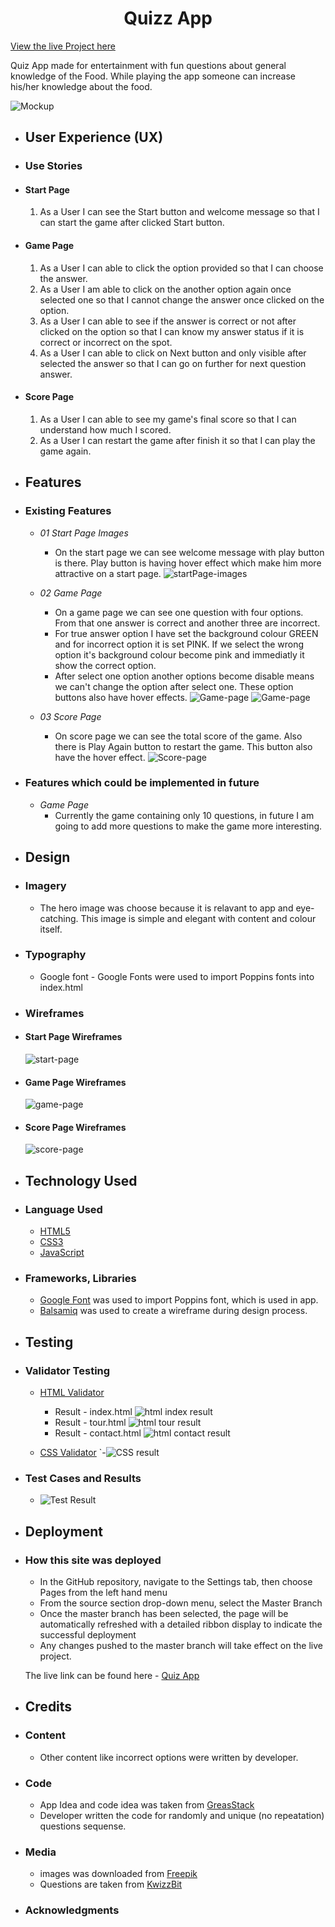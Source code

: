 <h1 align="center">Quizz App</h1>

[View the live Project here](https://jyotihambir-bc.github.io/Quiz-Game/)

Quiz App made for entertainment with fun questions about general knowledge of the Food. While playing the app someone can increase his/her knowledge about the food.

![Mockup](assets/documents/mockup/mockup.PNG)

  - ## User Experience (UX)
  
  - ### Use Stories
  - #### Start Page
    1. As a User I can see the Start button and welcome message so that I can start the game after clicked Start button.

  - #### Game Page
    1. As a User I can able to click the option provided so that I can choose the answer.
    2. As a User I am able to click on the another option again once selected one so that I cannot change the answer once clicked on the option.
    3. As a User I can able to see if the answer is correct or not after clicked on the option so that I can know my answer status if it is correct or incorrect on the spot.
    4. As a User I can able to click on Next button and only visible after selected the answer so that I can go on further for next question answer.
    

  - #### Score Page
    1. As a User I can able to see my game's final score so that I can understand how much I scored.
    2. As a User I can restart the game after finish it so that I can play the game again.

  - ## Features

  - ### Existing Features
   
    - _01 Start Page Images_ 
      -  On the start page we can see welcome message with play button is there. Play button is having hover effect which make him more attractive on a start page.
        ![startPage-images](assets/documents/game-pages-images/start-page-img.PNG)


    - _02 Game Page_ 
      - On a game page we can see one question with four options. From that one answer is correct and another three are incorrect.
      - For true answer option I have set the background colour GREEN and for incorrect option it is set PINK. If we select the wrong option it's background colour become pink and immediatly it show the correct option.
      - After select one option another options become disable means we can't change the option after select one. These option buttons also have hover effects. 
        ![Game-page](assets/documents/game-pages-images/game-page-img.PNG)
        ![Game-page](assets/documents/game-pages-images/game-page-img2.PNG)


    - _03 Score Page_ 
      - On score page we can see the total score of the game. Also there is Play Again button to restart the game. This button also have the hover effect.
         ![Score-page](assets/documents/game-pages-images/score-page-img.PNG)
      
   

  - ### Features which could be implemented in future
    - _Game Page_
      - Currently the game containing only 10 questions, in future I am going to add more questions to make the game more interesting.


  - ## Design
  
  - ### Imagery
    - The hero image was choose because it is relavant to app and eye-catching. This image is simple and elegant with content and colour itself.
    

  - ### Typography
      - Google font - Google Fonts were used to import Poppins fonts into index.html

  - ### Wireframes
     
   - #### Start Page Wireframes

        ![start-page](assets/documents/wireframe/start-page.PNG)

   - #### Game Page Wireframes
        ![game-page](assets/documents/wireframe/game-page.PNG)

   - #### Score Page Wireframes
        ![score-page](assets/documents/wireframe/score-page.PNG)
  
  
  - ## Technology Used

  - ### Language Used
    - [HTML5](https://en.wikipedia.org/wiki/HTML5)
    - [CSS3](https://en.wikipedia.org/wiki/CSS)
    - [JavaScript](https://simple.wikipedia.org/wiki/JavaScript)

  - ### Frameworks, Libraries
    - [Google Font](https://fonts.google.com/) was used to import Poppins font, which is used in app.
    - [Balsamiq](https://balsamiq.com/) was used to create a wireframe during design process.
  
  - ## Testing

  - ### Validator Testing

    - [HTML Validator]()
        - Result - index.html
        ![html index result]()
        - Result - tour.html
        ![html tour result]()
        - Result - contact.html
        ![html contact result]()


    - [CSS Validator]()
       `-![CSS result]()

  - ### Test Cases and Results
    - ![Test Result]()

  - ## Deployment

  - ### How this site was deployed

    - In the GitHub repository, navigate to the Settings tab, then choose Pages from the left hand menu 
    - From the source section drop-down menu, select the Master Branch
    - Once the master branch has been selected, the page will be automatically refreshed with a detailed  ribbon display to indicate the successful deployment
    - Any changes pushed to the master branch will take effect on the live project.

    The live link can be found here - [Quiz App](https://jyotihambir-bc.github.io/Quiz-Game/)

  - ## Credits

  - ### Content
    - Other content like incorrect options were written by developer. 

  - ### Code
    - App Idea and code idea was taken from [GreasStack](https://www.youtube.com/watch?v=PBcqGxrr9g8)
    - Developer written the code for randomly and unique (no repeatation) questions sequense.

 - ### Media
    - images was downloaded from [Freepik](https://www.freepik.com/free-photos-vectors/blue-question-mark)
    - Questions are taken from [KwizzBit](https://kwizzbit.com/food-and-drink-quiz-questions-and-answers/)

 - ### Acknowledgments

  